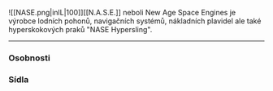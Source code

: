 ![[NASE.png|inlL|100]][[N.A.S.E.]] neboli New Age Space Engines je výrobce lodních pohonů, navigačních systémů, nákladních plavidel ale také hyperskokových praků "NASE Hypersling". 



---
### Osobnosti

### Sídla
